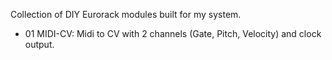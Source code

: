 Collection of DIY Eurorack modules built for my system.

- 01 MIDI-CV: Midi to CV with 2 channels (Gate, Pitch, Velocity) and clock output.
